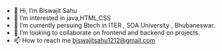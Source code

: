 - 👋 Hi, I’m Biswajit Sahu
- 👀 I’m interested in java,HTML,CSS
- 🌱 I’m currently persuing Btech in ITER , SOA University , Bhubaneswar.
- 💞️ I’m looking to collaborate on frontend and backend on projects.
- 📫 How to reach me biswajitsahu1212@gmail.com

<!---
biswajit1999sahu/biswajit1999sahu is a ✨ special ✨ repository because its `README.md` (this file) appears on your GitHub profile.
You can click the Preview link to take a look at your changes.
--->
